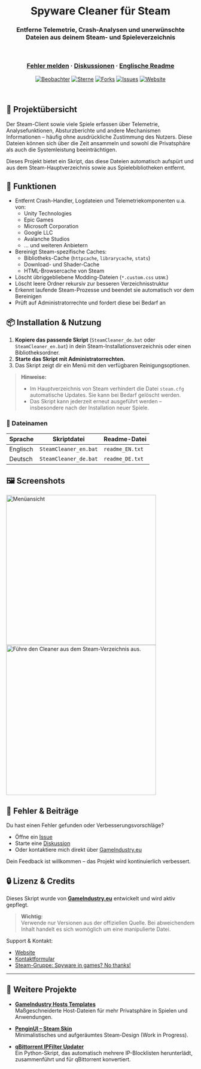 <h1 align="center">Spyware Cleaner für Steam</h1>
<h3 align="center">Entferne Telemetrie, Crash-Analysen und unerwünschte Dateien aus deinem Steam- und Spieleverzeichnis</h3>

<br />

<h3 align="center">
  <a href="https://github.com/KodoPengin/SteamCleaner/issues">Fehler melden</a>
  <span> · </span>
  <a href="https://github.com/KodoPengin/SteamCleaner/discussions">Diskussionen</a>
  <span> · </span>
  <a href="/README.md">Englische Readme</a>
</h3>

<p align="center">
  <a href="https://github.com/KodoPengin/SteamCleaner/watchers"><img alt="Beobachter" src="https://img.shields.io/github/watchers/KodoPengin/Del_U3A.svg?color=0088ff" /></a>
  <a href="https://github.com/KodoPengin/SteamCleaner/stargazers"><img alt="Sterne" src="https://img.shields.io/github/stars/KodoPengin/Del_U3A.svg?color=0088ff" /></a>
  <a href="https://github.com/KodoPengin/SteamCleaner/network/members"><img alt="Forks" src="https://img.shields.io/github/forks/KodoPengin/Del_U3A.svg?color=0088ff" /></a>
  <a href="https://github.com/KodoPengin/SteamCleaner/issues"><img alt="Issues" src="https://img.shields.io/github/issues/KodoPengin/Del_U3A.svg?color=0088ff" /></a>
  <a href="https://gameindustry.eu"><img alt="Website" src="https://img.shields.io/badge/website-online-blue?url=https%3A%2F%2Fgameindustry.eu?color=0088ff" /></a>
</p>

<br />

## 📝 Projektübersicht

Der Steam-Client sowie viele Spiele erfassen über Telemetrie, Analysefunktionen, Absturzberichte und andere Mechanismen Informationen – häufig ohne ausdrückliche Zustimmung des Nutzers. Diese Dateien können sich über die Zeit ansammeln und sowohl die Privatsphäre als auch die Systemleistung beeinträchtigen.

Dieses Projekt bietet ein Skript, das diese Dateien automatisch aufspürt und aus dem Steam-Hauptverzeichnis sowie aus Spielebibliotheken entfernt.

## 🔧 Funktionen

- Entfernt Crash-Handler, Logdateien und Telemetriekomponenten u.a. von:
  - Unity Technologies  
  - Epic Games  
  - Microsoft Corporation  
  - Google LLC  
  - Avalanche Studios  
  - ... und weiteren Anbietern
- Bereinigt Steam-spezifische Caches:
  - Bibliotheks-Cache (`httpcache`, `librarycache`, `stats`)
  - Download- und Shader-Cache
  - HTML-Browsercache von Steam
- Löscht übriggebliebene Modding-Dateien (`*.custom.css` usw.)
- Löscht leere Ordner rekursiv zur besseren Verzeichnisstruktur
- Erkennt laufende Steam-Prozesse und beendet sie automatisch vor dem Bereinigen
- Prüft auf Administratorrechte und fordert diese bei Bedarf an

## 📦 Installation & Nutzung

1. **Kopiere das passende Skript** (`SteamCleaner_de.bat` oder `SteamCleaner_en.bat`) in dein Steam-Installationsverzeichnis oder einen Bibliotheksordner.
2. **Starte das Skript mit Administratorrechten.**
3. Das Skript zeigt dir ein Menü mit den verfügbaren Reinigungsoptionen.

> **Hinweise:**  
> - Im Hauptverzeichnis von Steam verhindert die Datei `steam.cfg` automatische Updates. Sie kann bei Bedarf gelöscht werden.  
> - Das Skript kann jederzeit erneut ausgeführt werden – insbesondere nach der Installation neuer Spiele.

### 📁 Dateinamen

| Sprache | Skriptdatei            | Readme-Datei     |
|---------|------------------------|------------------|
| Englisch| `SteamCleaner_en.bat`  | `readme_EN.txt`  |
| Deutsch | `SteamCleaner_de.bat`  | `readme_DE.txt`  |

## 🖼️ Screenshots

<p float="left">
  <img src="https://www.gameindustry.eu/images/git/del_U3A.webp?ts=20250510114745" alt="Menüansicht" width="400">
  <img src="https://www.gameindustry.eu/images/git/del_U3A_explorer.webp?ts=20250510114746" alt="Führe den Cleaner aus dem Steam-Verzeichnis aus." width="400">
</p>

## 🐞 Fehler & Beiträge

Du hast einen Fehler gefunden oder Verbesserungsvorschläge?
- Öffne ein [Issue](https://github.com/KodoPengin/SteamCleaner/issues)
- Starte eine [Diskussion](https://github.com/KodoPengin/SteamCleaner/discussions)
- Oder kontaktiere mich direkt über [GameIndustry.eu](https://www.gameindustry.eu/u/kontakt/)

Dein Feedback ist willkommen – das Projekt wird kontinuierlich verbessert.

## 🔒 Lizenz & Credits

Dieses Skript wurde von **[GameIndustry.eu](https://www.gameindustry.eu)** entwickelt und wird aktiv gepflegt.

> **Wichtig:**  
> Verwende nur Versionen aus der offiziellen Quelle. Bei abweichendem Inhalt handelt es sich womöglich um eine manipulierte Datei.

Support & Kontakt:
- [Website](https://www.gameindustry.eu)
- [Kontaktformular](https://www.gameindustry.eu/contact/)
- [Steam-Gruppe: Spyware in games? No thanks!](https://steamcommunity.com/groups/penguindome/)

---

## 🔗 Weitere Projekte

- **[GameIndustry Hosts Templates](https://github.com/KodoPengin/GameIndustry-hosts-Template)**  
  Maßgeschneiderte Host-Dateien für mehr Privatsphäre in Spielen und Anwendungen.

- **[PenginUI – Steam Skin](https://github.com/KodoPengin/PenginUI)**  
  Minimalistisches und aufgeräumtes Steam-Design (Work in Progress).

- **[qBittorrent IPFilter Updater](https://github.com/KodoPengin/python-ipfilter-qbittorent)**  
  Ein Python-Skript, das automatisch mehrere IP-Blocklisten herunterlädt, zusammenführt und für qBittorrent konvertiert.